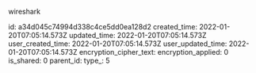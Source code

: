 wireshark

id: a34d045c74994d338c4ce5dd0ea128d2
created_time: 2022-01-20T07:05:14.573Z
updated_time: 2022-01-20T07:05:14.573Z
user_created_time: 2022-01-20T07:05:14.573Z
user_updated_time: 2022-01-20T07:05:14.573Z
encryption_cipher_text: 
encryption_applied: 0
is_shared: 0
parent_id: 
type_: 5